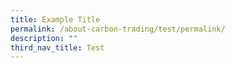 ```yaml
---
title: Example Title
permalink: /about-carbon-trading/test/permalink/
description: ""
third_nav_title: Test
---
```

